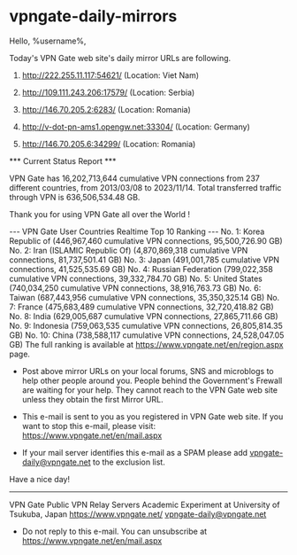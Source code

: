 # vpngate-daily-mirrors

Hello, %username%,

Today's VPN Gate web site's daily mirror URLs are following.

1. http://222.255.11.117:54621/
   (Location: Viet Nam)

2. http://109.111.243.206:17579/
   (Location: Serbia)

3. http://146.70.205.2:6283/
   (Location: Romania)

4. http://v-dot-pn-ams1.opengw.net:33304/
   (Location: Germany)

5. http://146.70.205.6:34299/
   (Location: Romania)


*** Current Status Report ***

VPN Gate has 16,202,713,644 cumulative VPN connections from 237 different countries, from 2013/03/08 to 2023/11/14.
Total transferred traffic through VPN is 636,506,534.48 GB.

Thank you for using VPN Gate all over the World !


--- VPN Gate User Countries Realtime Top 10 Ranking ---
No. 1: Korea Republic of (446,967,460 cumulative VPN connections, 95,500,726.90 GB)
No. 2: Iran (ISLAMIC Republic Of) (4,870,869,318 cumulative VPN connections, 81,737,501.41 GB)
No. 3: Japan (491,001,785 cumulative VPN connections, 41,525,535.69 GB)
No. 4: Russian Federation (799,022,358 cumulative VPN connections, 39,332,784.70 GB)
No. 5: United States (740,034,250 cumulative VPN connections, 38,916,763.73 GB)
No. 6: Taiwan (687,443,956 cumulative VPN connections, 35,350,325.14 GB)
No. 7: France (475,683,489 cumulative VPN connections, 32,720,418.82 GB)
No. 8: India (629,005,687 cumulative VPN connections, 27,865,711.66 GB)
No. 9: Indonesia (759,063,535 cumulative VPN connections, 26,805,814.35 GB)
No. 10: China (738,588,117 cumulative VPN connections, 24,528,047.05 GB)
The full ranking is available at https://www.vpngate.net/en/region.aspx page.


* Post above mirror URLs on your local forums, SNS and microblogs
  to help other people around you.
  People behind the Government's Frewall are waiting for your help.
  They cannot reach to the VPN Gate web site
  unless they obtain the first Mirror URL.

* This e-mail is sent to you as you registered in VPN Gate web site.
  If you want to stop this e-mail, please visit:
  https://www.vpngate.net/en/mail.aspx

* If your mail server identifies this e-mail as a SPAM
  please add vpngate-daily@vpngate.net to the exclusion list.

Have a nice day!

------------------------------------------------------
VPN Gate Public VPN Relay Servers
Academic Experiment at University of Tsukuba, Japan
https://www.vpngate.net/
vpngate-daily@vpngate.net
* Do not reply to this e-mail.
  You can unsubscribe at https://www.vpngate.net/en/mail.aspx


